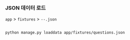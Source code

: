 ### JSON 데이터 로드

`app` > `fixtures` > `--.json`

```

python manage.py loaddata app/fixtures/questions.json

```
